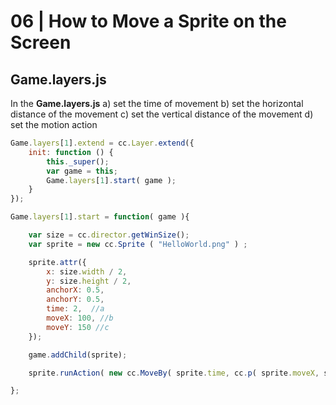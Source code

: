 # 06 | How to Move a Sprite on the Screen


## Game.layers.js

In the **Game.layers.js** 
a) set the time of movement
b) set the horizontal distance of the movement
c) set the vertical distance of the movement
d) set the motion action

```Javascript
Game.layers[1].extend = cc.Layer.extend({
    init: function () {      
        this._super(); 
        var game = this;
        Game.layers[1].start( game );  
    } 
});    

Game.layers[1].start = function( game ){

    var size = cc.director.getWinSize();
    var sprite = new cc.Sprite ( "HelloWorld.png" ) ; 

    sprite.attr({  
        x: size.width / 2, 
        y: size.height / 2,
        anchorX: 0.5,
        anchorY: 0.5, 
        time: 2,  //a
        moveX: 100, //b
        moveY: 150 //c
    });

    game.addChild(sprite);

    sprite.runAction( new cc.MoveBy( sprite.time, cc.p( sprite.moveX, sprite.moveY ) ));   //d

}; 
```
